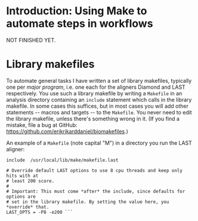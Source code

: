 # Introduction: Using Make to automate steps in workflows

NOT FINISHED YET.

# Library makefiles

To automate general tasks I have written a set of library makefiles, typically
one per *major program*, i.e. one each for the aligners Diamond and LAST
respectively. You use such a library makefile by writing a `Makefile` in an
analysis directory containing an `include` statement which calls in the library
makefile. In some cases this suffices, but in most cases you will add other
statements -- macros and targets -- to the `Makefile`. You never need to edit
the library makefile, unless there's something wrong in it. (If you find a
mistake, file a bug at GitHub: https://github.com/erikrikarddaniel/biomakefiles.)

An example of a `Makefile` (note capital "M") in a directory you run the LAST
aligner:

```make
include  /usr/local/lib/make/makefile.last

# Override default LAST options to use 8 cpu threads and keep only hits with at
# least 200 score.
#
# Important: This must come *after* the include, since defaults for options are
# set in the library makefile. By setting the value here, you *override* that.
LAST_OPTS = -P8 -e200 ```
```
